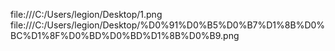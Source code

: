 file:///C:/Users/legion/Desktop/1.png
file:///C:/Users/legion/Desktop/%D0%91%D0%B5%D0%B7%D1%8B%D0%BC%D1%8F%D0%BD%D0%BD%D1%8B%D0%B9.png
